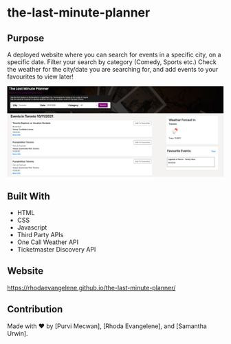 # the-last-minute-planner

## Purpose
A deployed website where you can search for events in a specific city, on a specific date. Filter your search by category (Comedy, Sports etc.) Check the weather for the city/date you are searching for, and add events to your favourites to view later!

![Screenshot of Webpage](./assets/img/screen-shot.png)

## Built With
* HTML
* CSS
* Javascript
* Third Party APIs
* One Call Weather API
* Ticketmaster Discovery API

## Website
https://rhodaevangelene.github.io/the-last-minute-planner/

## Contribution
Made with ❤️ by [Purvi Mecwan], [Rhoda Evangelene], and [Samantha Urwin].
